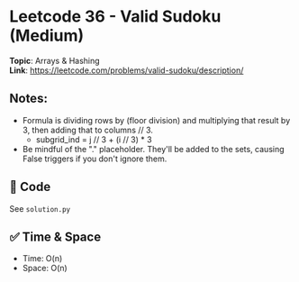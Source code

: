 # Leetcode 36 - Valid Sudoku (Medium)

**Topic**: Arrays & Hashing  
**Link**: https://leetcode.com/problems/valid-sudoku/description/

## Notes: 
 - Formula is dividing rows by (floor division) and multiplying that result by 3, then adding that to columns // 3. 
    - subgrid_ind = j // 3 + (i // 3) * 3
 - Be mindful of the "." placeholder. They'll be added to the sets, causing False triggers if you don't ignore them. 

## 🧪 Code
See `solution.py`

## ✅ Time & Space
- Time: O(n)
- Space: O(n)